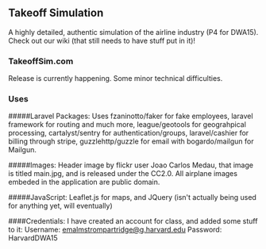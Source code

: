 ## Takeoff Simulation

A highly detailed, authentic simulation of the airline industry (P4 for DWA15). Check out our wiki (that still needs to have stuff put in it)!

### TakeoffSim.com
Release is currently happening. Some minor technical difficulties.

### Uses

#####Laravel Packages:
Uses fzaninotto/faker for fake employees, laravel framework for routing and much more,  league/geotools for geograhpical processing, cartalyst/sentry for authentication/groups, laravel/cashier for billing through stripe, guzzlehttp/guzzle for email with bogardo/mailgun for Mailgun. 

#####Images:
Header image by flickr user Joao Carlos Medau, that image is titled main.jpg, and is released under the CC2.0. All airplane images embeded in the application are public domain.

#####JavaScript:
Leaflet.js for maps, and JQuery (isn't actually being used for anything yet, will eventually)

####Credentials:
I have created an account for class, and added some stuff to it:
Username: emalmstrompartridge@g.harvard.edu
Password: HarvardDWA15
